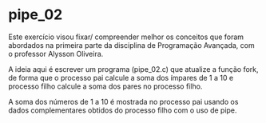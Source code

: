 # pipe_02

Este exercício visou fixar/ compreender melhor os conceitos que foram abordados na primeira parte da disciplina de Programação Avançada, com o professor Alysson Oliveira.

A ideia aqui é escrever um programa (pipe_02.c) que atualize a função fork, de forma que o processo pai calcule a soma dos ímpares de 1 a 10 e processo filho calcule a soma dos pares no processo filho.

A soma dos números de 1 a 10 é mostrada no processo pai usando os dados complementares obtidos do processo filho com o uso de pipe.
